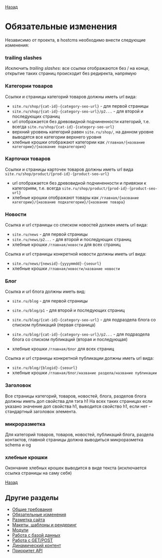[Назад](../hostcms-requirements.md)

# Обязательные изменения

Независимо от проекта, в hostcms необходимо внести следующие изменения:

### trailing slashes

Исключить _trailing slashes_: все ссылки отображаются без / на конце, открытие таких страниц происходит без редиректа, напрямую

### Категории товаров
 
Ссылки и страницы категорий товаров должны иметь url вида:
 - `site.ru/shop/{cat-id}-{category-seo-url}` - для первой страницы
 - `site.ru/shop/{cat-id}-{category-seo-url}/p2...` - для второй и последующих страниц
- url отображается без древовидной подчиненности категорий, т.е. всегда `site.ru/shop/{cat-id}-{category-seo-url}`
- верхний уровень категорий равен `site.ru/shop/`, на данном уровне выводятся все категории верхнего уровня
- хлебные крошки отображают категории как `/главная/{название категории}/{название подкатегория}`

### Карточки товаров

Ссылки и страницы карточек товаров должны иметь url вида `site.ru/shop/product/{prod-id}-{product-seo-url}`

- url отображается без древовидной подчиненности и привязки к категориям, 
т.е. всегда `site.ru/shop/product/{prod-id}-{product-seo-url}`
- хлебные крошки отображают товары как `/главная/{название категории}/{название подкатегории}/{название товара}`

### Новости

Ссылка и url страницы со списком новостей должен иметь url вида:
 - `site.ru/news` - для первой страницы
 - `site.ru/news/p2...` - для второй и последующих страниц
 - хлебные крошки `/главная/новости` для всех страниц

Ссылка и url страницы конкретной новости должны иметь url вида:
 - `site.ru/news/{newsid}-{yyyymmdd}-{seourl}`
 - хлебные крошки `/главная/новости/название новости`
 
### Блог

Ссылка и url блога должны иметь вид:
 - `site.ru/blog` - для первой страницы
 - `site.ru/blog/p1` - для второй и последующих страниц
 - `site.ru/blog/{cat-id}-{category-seo-url}` - для подраздела блога со списком публикаций (первая страница)
 - `site.ru/blog/{cat-id}-{category-seo-url}/p2...` - для подраздела блога со списком публикаций (вторая и последующая)
 
 - хлебные крошки `/главная/блог` для всех страниц

Ссылка и url страницы конкретной публикации должны иметь url вида:
 - `site.ru/blog/{blogid}-{seourl}`
 - хлебные крошки `/главная/блог/название раздела/название публикации`
 

### Заголовок

Все страницы категорий, товаров, новостей, блога, разделов блога должны иметь доп свойства для тэга h1
На всех таких страницах если указано значение доп свойства h1, выводится свойство h1, 
если нет - стандартный заголовок элемента. 

### микроразметка

Для категорий товаров, товаров, новостей, публикаций блога, раздела контактов, главной страницы
должна выводиться микроразметка schema и og

### хлебные крошки

Окончание хлебных крошек выводится в виде текста (исключается ссылка страницы на саму себя)


[Назад](../javascript-requirements.md)

## Другие разделы

- [Общие требования](hostcms/basic-requirements.md)
- [Обязательные изменения](hostcms/changes.md)
- [Разметка сайта](hostcms/microdata.md)
- [Макеты, шаблоны и рендеринг](hostcms/rendering.md)
- [Модули](hostcms/modules.md)
- [Работа с базой данных](hostcms/database.md)
- [Работа с GET/POST](hostcms/requests.md)
- [Динамический контент](hostcms/dynamic-content.md)
- [Приоритет API](hostcms/api-base.md)